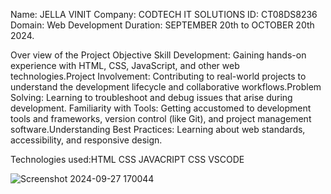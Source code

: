 
Name: JELLA VINIT
Company: CODTECH IT SOLUTIONS
ID: CT08DS8236
Domain: Web Development
Duration: SEPTEMBER 20th to OCTOBER 20th 2024.

Over view of the Project
Objective
Skill Development: Gaining hands-on experience with HTML, CSS, JavaScript, and other web technologies.Project Involvement: Contributing to real-world projects
to understand the development lifecycle and collaborative workflows.Problem Solving: Learning to troubleshoot and debug issues that arise during development.
Familiarity with Tools: Getting accustomed to development tools and frameworks, version control (like Git), and project management software.Understanding 
Best Practices: Learning about web standards, accessibility, and responsive design.

Technologies used:HTML CSS JAVACRIPT CSS VSCODE

![Screenshot 2024-09-27 170044](https://github.com/user-attachments/assets/e43601fb-5e63-4f37-a38d-b1c2be2faf58)



